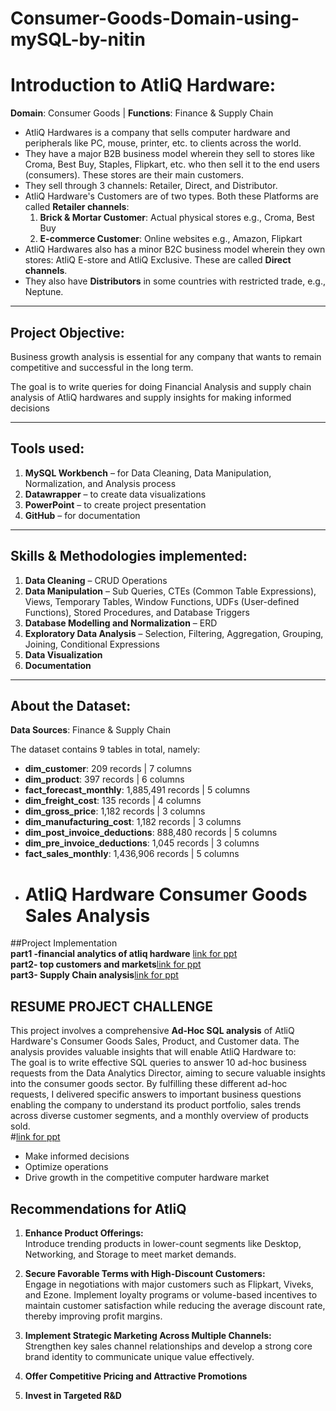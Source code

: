 # Consumer-Goods-Domain-using-mySQL-by-nitin

# Introduction to AtliQ Hardware:

**Domain**: Consumer Goods | **Functions**: Finance & Supply Chain

- AtliQ Hardwares is a company that sells computer hardware and peripherals like PC, mouse, printer, etc. to clients across the world.
- They have a major B2B business model wherein they sell to stores like Croma, Best Buy, Staples, Flipkart, etc. who then sell it to the end users (consumers). These stores are their main customers.
- They sell through 3 channels: Retailer, Direct, and Distributor.
- AtliQ Hardware's Customers are of two types. Both these Platforms are called **Retailer channels**:
  1. **Brick & Mortar Customer**: Actual physical stores e.g., Croma, Best Buy
  2. **E-commerce Customer**: Online websites e.g., Amazon, Flipkart
- AtliQ Hardwares also has a minor B2C business model wherein they own stores: AtliQ E-store and AtliQ Exclusive. These are called **Direct channels**.
- They also have **Distributors** in some countries with restricted trade, e.g., Neptune.

---

## Project Objective:

Business growth analysis is essential for any company that wants to remain competitive and successful in the long term.

The goal is to write queries for doing Financial Analysis and supply chain analysis of AtliQ hardwares and supply insights for making informed decisions

---

## Tools used:

1. **MySQL Workbench** – for Data Cleaning, Data Manipulation, Normalization, and Analysis process  
2. **Datawrapper** – to create data visualizations   
3. **PowerPoint** – to create project presentation  
4. **GitHub** – for documentation  

---

## Skills & Methodologies implemented:

1. **Data Cleaning** – CRUD Operations  
2. **Data Manipulation** – Sub Queries, CTEs (Common Table Expressions), Views, Temporary Tables, Window Functions, UDFs (User-defined Functions), Stored Procedures, and Database Triggers  
3. **Database Modelling and Normalization** – ERD  
4. **Exploratory Data Analysis** – Selection, Filtering, Aggregation, Grouping, Joining, Conditional Expressions  
5. **Data Visualization**  
6. **Documentation**  

---

## About the Dataset:

**Data Sources**: Finance & Supply Chain

The dataset contains 9 tables in total, namely:  

- **dim_customer**: 209 records | 7 columns  
- **dim_product**: 397 records | 6 columns  
- **fact_forecast_monthly**: 1,885,491 records | 5 columns  
- **dim_freight_cost**: 135 records | 4 columns  
- **dim_gross_price**: 1,182 records | 3 columns  
- **dim_manufacturing_cost**: 1,182 records | 3 columns  
- **dim_post_invoice_deductions**: 888,480 records | 5 columns  
- **dim_pre_invoice_deductions**: 1,045 records | 3 columns  
- **fact_sales_monthly**: 1,436,906 records | 5 columns
- # AtliQ Hardware Consumer Goods Sales Analysis

 
##Project  Implementation <br>
**part1 -financial analytics of atliq hardware** [link for ppt](https://github.com/Nitin-Malik27/Consumer-Goods-Domain-using-mySQL-by-nitin-/blob/main/part1_of_financial_analysis_of_ATliq_hardware_(PROJECT).pdf) <br>
**part2- top customers and markets**[link for ppt](https://github.com/Nitin-Malik27/Consumer-Goods-Domain-using-mySQL-by-nitin-/blob/main/part2_of_financial_analysis_of_ATliq_hardware_(PROJECT).pdf)<br>
**part3- Supply Chain analysis**[link for ppt](https://github.com/Nitin-Malik27/Consumer-Goods-Domain-using-mySQL-by-nitin-/blob/main/part3_Supply_Chain_ANALYTICS%20for%20AtliQ%20Hardwares%20using%20MySQL.pdf)<br>

## RESUME PROJECT CHALLENGE

This project involves a comprehensive **Ad-Hoc SQL analysis** of AtliQ Hardware's Consumer Goods Sales, Product, and Customer data. The analysis provides valuable insights that will enable AtliQ Hardware to:<br>
The goal is to write effective SQL queries to answer 10 ad-hoc business requests from the Data Analytics Director, aiming to secure valuable insights into the consumer goods sector. By fulfilling these different ad-hoc requests, I delivered specific answers to important business questions enabling the company to understand its product portfolio, sales trends across diverse customer segments, and a monthly overview of products sold.<br>
#[link for ppt](https://github.com/Nitin-Malik27/Consumer-Goods-Domain-using-mySQL-by-nitin-/blob/main/ppt_consumer_ad-hoc_requests.pdf)

- Make informed decisions  
- Optimize operations  
- Drive growth in the competitive computer hardware market


## Recommendations for AtliQ

1. **Enhance Product Offerings:**  
   Introduce trending products in lower-count segments like Desktop, Networking, and Storage to meet market demands.

2. **Secure Favorable Terms with High-Discount Customers:**  
   Engage in negotiations with major customers such as Flipkart, Viveks, and Ezone. Implement loyalty programs or volume-based incentives to maintain customer satisfaction while reducing the average discount rate, thereby improving profit margins.

3. **Implement Strategic Marketing Across Multiple Channels:**  
   Strengthen key sales channel relationships and develop a strong core brand identity to communicate unique value effectively.

4. **Offer Competitive Pricing and Attractive Promotions**

5. **Invest in Targeted R&D**

